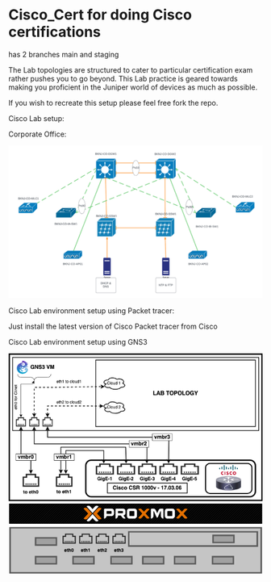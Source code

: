 # Cisco_Cert for doing Cisco certifications

has 2 branches main and staging

The Lab topologies are structured to cater to particular certification exam rather pushes you to go beyond. This Lab practice is geared towards making you proficient in the Juniper world of devices as much as possible.

If you wish to recreate this setup please feel free fork the repo.

Cisco Lab setup:

Corporate Office:

![alt text](lab_setup/Packet_tracer_lab_setup/BKNJ-CO-Network.png)


Cisco Lab environment setup using Packet tracer:

Just install the latest version of Cisco Packet tracer from Cisco



Cisco Lab environment setup using GNS3

![alt text](<lab_setup/gns3_lab_setup/Cisco Lab Environment setup.drawio.png>)